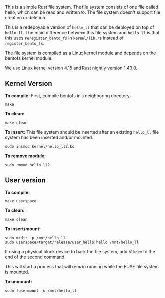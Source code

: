 This is a simple Rust file system. The file system consists of one file called hello, which can be read and written to. The file system doesn't support file creation or deletion.

This is a redepoyable version of `hello_ll` that can be deployed on top of `hello_ll`.
The main difference between this file system and `hello_ll` is that this uses `reregister_bento_fs`
in `kernel/lib.rs` instead of `register_bento_fs`.

The file system is compiled as a Linux kernel module and depends on the
bentofs kernel module.

We use Linux kernel version 4.15 and Rust nightly version 1.43.0.

## Kernel Version
**To compile:**
First, compile bentofs in a neighboring directory.
```
make
```

**To clean:**
```
make clean
```

**To insert:**
This file system should be inserted after an existing `hello_ll` file system has been inserted and/or mounted.
```
sudo insmod kernel/hello_ll2.ko
```

**To remove module:**
```
sudo rmmod hello_ll2
```

## User version
**To compile:**
```
make userspace
```

**To clean:**
```
make clean
```

**To insert/mount:**
```
sudo mkdir -p /mnt/hello_ll
sudo userspace/target/release/user_hello hello /mnt/hello_ll
```
If using a physical block device to back the file system, add ```blkdev``` to the end of the second command.

This will start a process that will remain running while the FUSE file system is mounted.

**To unmount:**
```
sudo fusermount -u /mnt/hello_ll
```
